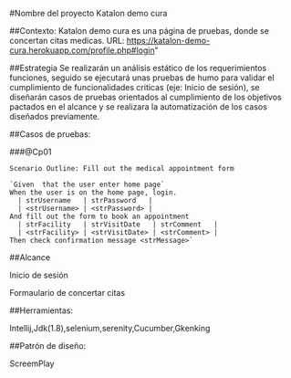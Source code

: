 #Nombre del proyecto
Katalon demo cura

##Contexto: Katalon demo cura es una página de pruebas, donde se concertan citas medicas.
URL: https://katalon-demo-cura.herokuapp.com/profile.php#login"

##Estrategia
Se realizarán un análisis estático de los requerimientos funciones, seguido se ejecutará unas pruebas de humo para validar el cumplimiento de funcionalidades criticas (eje: Inicio de sesión), se diseñarán casos de pruebas orientados al cumplimiento de los objetivos pactados en el alcance y se realizara la automatización de los casos diseñados previamente.


##Casos de pruebas:


###@Cp01

 `Scenario Outline: Fill out the medical appointment form`
    
    `Given  that the user enter home page`
    When the user is on the home page, login.
      | strUsername   | strPassword   |
      | <strUsername> | <strPassword> |
    And fill out the form to book an appointment
      | strFacility   | strVisitDate   | strComment   |
      | <strFacility> | <strVisitDate> | <strComment> |
    Then check confirmation message <strMessage>`

	  	  
##Alcance

Inicio de sesión

Formaulario de concertar citas

##Herramientas:

Intellij,Jdk(1.8),selenium,serenity,Cucumber,Gkenking

##Patrón de diseño:

ScreemPlay

